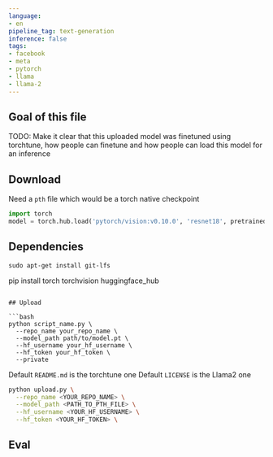 ```yaml
---
language:
- en
pipeline_tag: text-generation
inference: false
tags:
- facebook
- meta
- pytorch
- llama
- llama-2
---
```


## Goal of this file

TODO: Make it clear that this uploaded model was finetuned using torchtune, how people can finetune and how people can load this model for an inference

## Download

Need a `pth` file which would be a torch native checkpoint

```python
import torch
model = torch.hub.load('pytorch/vision:v0.10.0', 'resnet18', pretrained=True)
```

## Dependencies

```
sudo apt-get install git-lfs

```
pip install torch torchvision huggingface_hub
```

## Upload

```bash
python script_name.py \
  --repo_name your_repo_name \
  --model_path path/to/model.pt \
  --hf_username your_hf_username \
  --hf_token your_hf_token \
  --private
```

Default `README.md` is the torchtune one
Default `LICENSE` is the Llama2 one

```bash
python upload.py \
  --repo_name <YOUR_REPO_NAME> \
  --model_path <PATH_TO_PTH_FILE> \
  --hf_username <YOUR_HF_USERNAME> \
  --hf_token <YOUR_HF_TOKEN> \
```

## Eval
